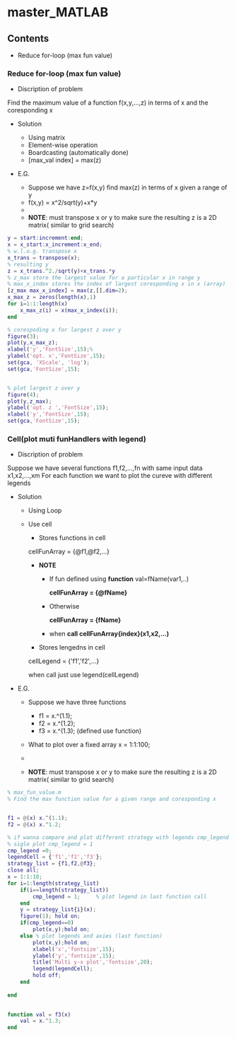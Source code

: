 # master_MATLAB
## Contents

- Reduce for-loop (max fun value)


### Reduce for-loop (max fun value)

- Discription of problem 

Find the maximum value of a function f(x,y,...,z) in terms of x and the coresponding x 

- Solution 

	 - Using matrix
	 - Element-wise operation 
	 - Boardcasting (automatically done)  
	 - [max_val index] = max(z)  

- E.G.

	 - Suppose we have z=f(x,y) find max(z) in terms of x given a range of y
	 - f(x,y) = x^2/sqrt(y)+x*y
	 - 
	 - **NOTE**: must transpose x or y to make sure the resulting z is a 2D matrix( similar to grid search)
```matlab
y = start:increment:end;
x = x_start:x_increment:x_end;
% w.l.o.g. transpose x
x_trans = transpose(x);
% resulting y
z = x_trans.^2./sqrt(y)+x_trans.*y
% z_max store the largest value for a particular x in range y
% max_x_index stores the index of largest coresponding x in x (array) 
[z_max max_x_index] = max(z,[],dim=2);
x_max_z = zeros(length(x),1)
for i=1:1:length(x)
	x_max_z(i) = x(max_x_index(i));
end

% corespoding x for largest z over y
figure(3);
plot(y,x_max_z);
xlabel('y','FontSize',15);%
ylabel('opt. x','FontSize',15); 
set(gca, 'XScale', 'log');
set(gca,'FontSize',15);


% plot largest z over y
figure(4);
plot(y,z_max);
ylabel('opt. z ','FontSize',15);
xlabel('y','FontSize',15); 
set(gca,'FontSize',15);

```

### Cell(plot muti funHandlers with legend)

- Discription of problem 

Suppose we have several functions f1,f2,...,fn with same input data x1,x2,...,xm 
For each function we want to plot the cureve with different legends

- Solution 

	 - Using Loop
	 - Use cell 
	 	- Stores functions in cell 

	 	cellFunArray = {@f1,@f2,...}
	 	- **NOTE**

	 		- If fun defined using **function** val=fName(var1,..)
	 	
	 			**cellFunArray = {@fName}**
	 		- Otherwise 

	 			**cellFunArray = {fName}**

	 		- when **call cellFunArray{index}(x1,x2,...)**
	 	- Stores lengedns in cell

	 	cellLegend = {'f1','f2',...}
	 	
	 	when call just use legend(cellLegend) 	
- E.G.

	 - Suppose we have three functions 

	 	- f1 = x.^(1.1);
	 	- f2 = x.^(1.2);
	 	- f3 = x.^(1.3); (defined use function)
	 - What to plot over a fixed array x = 1:1:100;
	 - 
	 - **NOTE**: must transpose x or y to make sure the resulting z is a 2D matrix( similar to grid search)
```matlab
% max_fun_value.m
% Find the max function value for a given range and coresponding x


f1 = @(x) x.^(1.1);
f2 = @(x) x.^1.2;

% if wanna compare and plot different strategy with legends cmp_legend != 0
% sigle plot cmp_legend = 1
cmp_legend =0; 
legendCell = {'f1','f2','f3'};
strategy_list = {f1,f2,@f3};
close all;
x = 1:1:10;
for i=1:length(strategy_list)
	if(i==length(strategy_list)) 
        cmp_legend = 1;		% plot legend in last function call
    end
    y = strategy_list{i}(x);
    figure(1); hold on;
    if(cmp_legend==0)
        plot(x,y);hold on;
    else % plot legends and axies (last function)
        plot(x,y);hold on;
        xlabel('x','fontsize',15);
        ylabel('y','fontsize',15);
        title('Multi y-x plot','fontsize',20);
        legend(legendCell);
        hold off;
    end
    
end
    

function val = f3(x)
    val = x.^1.3;
end

```
